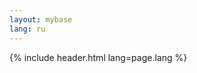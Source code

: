 ```yaml
---
layout: mybase
lang: ru
---
```


{% include header.html lang=page.lang %}

  <main class="mdl-layout__content">
    <div class="demo-container mdl-grid">
      <div class="all_content">
        <div w3-include-html="trans/webpage_{{ page.lang }} .html"></div>
        <script>
          w3.includeHTML();
          region()
        </script>
        </div>
        </main>
        </div>
